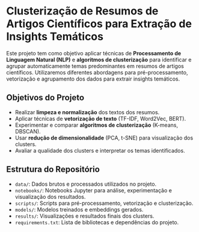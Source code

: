 # Clusterização de Resumos de Artigos Científicos para Extração de Insights Temáticos

Este projeto tem como objetivo aplicar técnicas de **Processamento de Linguagem Natural (NLP)** e **algoritmos de clusterização** para identificar e agrupar automaticamente temas predominantes em resumos de artigos científicos. Utilizaremos diferentes abordagens para pré-processamento, vetorização e agrupamento dos dados para extrair insights temáticos.

## Objetivos do Projeto

- Realizar **limpeza e normalização** dos textos dos resumos.
- Aplicar técnicas de **vetorização de texto** (TF-IDF, Word2Vec, BERT).
- Experimentar e comparar **algoritmos de clusterização** (K-means, DBSCAN).
- Usar **redução de dimensionalidade** (PCA, t-SNE) para visualização dos clusters.
- Avaliar a qualidade dos clusters e interpretar os temas identificados.

## Estrutura do Repositório

- `data/`: Dados brutos e processados utilizados no projeto.
- `notebooks/`: Notebooks Jupyter para análise, experimentação e visualização dos resultados.
- `scripts/`: Scripts para pré-processamento, vetorização e clusterização.
- `models/`: Modelos treinados e embeddings gerados.
- `results/`: Visualizações e resultados finais dos clusters.
- `requirements.txt`: Lista de bibliotecas e dependências do projeto.
